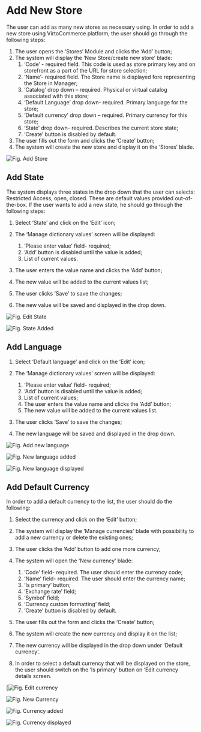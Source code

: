 # Add New Store

The user can add as many new stores as necessary using. In order to add a new store using VirtoCommerce platform, the user should go through the following steps:

1. The user opens the ‘Stores’ Module and clicks the ‘Add’ button;
1. The system will display the ‘New Store/create new store’ blade:
     1. ‘Code’ - required field. This code is used as store primary key and on storefront as a part of the URL for store selection;
     1. ‘Name’- required field. The Store name is displayed fore representing the Store in Manager;
     1. ‘Catalog’ drop down – required. Physical or virtual catalog associated with this store;
     1. ‘Default Language’ drop down- required. Primary language for the store;
     1. ‘Default currency’ drop down – required. Primary currency for this store;
     1. ‘State’ drop down- required. Describes the current store state;
     1. ‘Create’ button is disabled by default.
1. The user fills out the form and clicks the ‘Create’ button;
1. The system will create the new store and display it on the ‘Stores’ blade.

![Fig. Add Store](media/screen-add-new-store.png)

## Add State

The system displays three states in the drop down that the user can selects: Restricted Access, open, closed. These are default values provided out-of-the-box. If the user wants to add a new state, he should go through the following steps:

1. Select ‘State’ and click on the ‘Edit’ icon;
1. The ‘Manage dictionary values’ screen will be displayed:  

     1. ‘Please enter value’ field- required;
     1. ‘Add’ button is disabled until the value is added;
     1. List of current values.
1. The user enters the value name and clicks the ‘Add’ button;
1. The new value will be added to the current values list;
1. The user clicks ‘Save’ to save the changes;
1. The new value will be saved and displayed in the drop down.

![Fig. Edit State](media/screen-edit-state.png)

![Fig. State Added](media/screen-new-state-added.png)

## Add Language

1. Select ‘Default language’ and click on the ‘Edit’ icon;
1. The ‘Manage dictionary values’ screen will be displayed:  

     1. ‘Please enter value’ field- required;
     1. ‘Add’ button is disabled until the value is added;
     1. List of current values;
     1. The user enters the value name and clicks the ‘Add’ button;
     1. The new value will be added to the current values list.  
1. The user clicks ‘Save’ to save the changes;
1. The new language will be saved and displayed in the drop down.

![Fig. Add new language](media/screen-add-new-language.png)

![Fig. New language added](media/screen-new-language-added.png)

![Fig. New language displayed](media/screen-new-language-added1.png)

## Add Default Currency

In order to add a default currency to the list, the user should do the following:

1. Select the currency and click on the ‘Edit’ button;
1. The system will display the ‘Manage currencies’ blade with possibility to add a new currency or delete the existing ones;
1. The user clicks the ‘Add’ button to add one more currency;
1. The system will open the ‘New currency’ blade:

     1. ‘Code’ field- required. The user should enter the currency code;
     1. ‘Name’ field- required. The user should enter the currency name;
     1. ‘Is primary’ button;
     1. ‘Exchange rate’ field;
     1. ‘Symbol’ field;
     1. ‘Currency custom formatting’ field;
     1. ‘Create’ button is disabled by default.  
1. The user fills out the form and clicks the ‘Create’ button;
1. The system will create the new currency and display it on the list;
1. The new currency will be displayed in the drop down under ‘Default currency’.
1. In order to select a default currency that will be displayed on the store, the user should switch on the ‘Is primary’ button on ‘Edit currency details screen.
 
[![Fig. Edit currency](media/screen-edit-currencies.png)

![Fig. New Currency](media/screen-new-currency.png)

![Fig. Currency added](media/screen-new-currency-added.png)

![Fig. Currency displayed](media/screen-currency-displayed.png)
